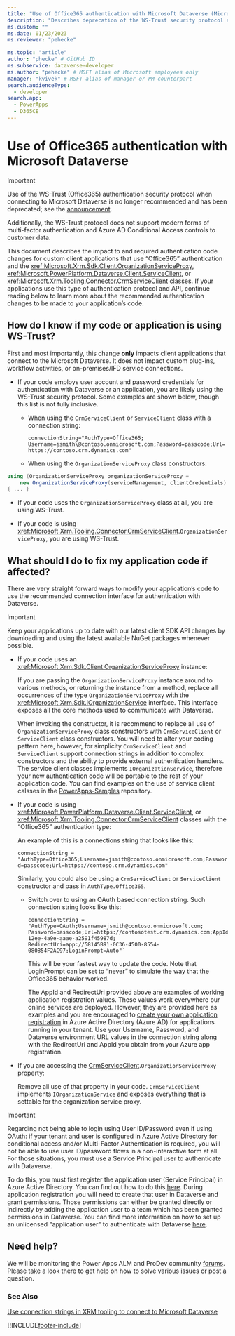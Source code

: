 ```yaml
---
title: "Use of Office365 authentication with Microsoft Dataverse (Microsoft Dataverse) | Microsoft Docs" # Intent and product brand in a unique string of 43-59 chars including spaces
description: "Describes deprecation of the WS-Trust security protocol and the code changes required in applications that use Office365 authentication."
ms.custom: ""
ms.date: 01/23/2023
ms.reviewer: "pehecke"

ms.topic: "article"
author: "phecke" # GitHub ID
ms.subservice: dataverse-developer
ms.author: "pehecke" # MSFT alias of Microsoft employees only
manager: "kvivek" # MSFT alias of manager or PM counterpart
search.audienceType:
  - developer
search.app:
  - PowerApps
  - D365CE
---
```


# Use of Office365 authentication with Microsoft Dataverse

> [!IMPORTANT]
> Use of the WS-Trust (Office365) authentication security protocol when connecting to Microsoft Dataverse is no longer recommended and has been deprecated; see the [announcement](/power-platform/important-changes-coming#deprecation-of-office365-authentication-type-and-organizationserviceproxy-class-for-connecting-to-dataverse).<p/>
> Additionally, the WS-Trust protocol does not support modern forms of multi-factor authentication and Azure AD Conditional Access controls to customer data.

This document describes the impact to and required authentication code changes for custom client applications that use “Office365” authentication and the <xref:Microsoft.Xrm.Sdk.Client.OrganizationServiceProxy>, <xref:Microsoft.PowerPlatform.Dataverse.Client.ServiceClient>, or <xref:Microsoft.Xrm.Tooling.Connector.CrmServiceClient> classes. If your applications use this type of authentication protocol and API,
continue reading below to learn more about the recommended authentication changes to be made to your application’s code.

## How do I know if my code or application is using WS-Trust?

First and most importantly, this change **only** impacts client applications that
connect to the Microsoft Dataverse. It does not impact custom plug-ins,
workflow activities, or on-premises/IFD service connections.

- If your code employs user account and password credentials for authentication with Dataverse or an application, you are likely using the WS-Trust security protocol. Some examples are shown below, though this list is not fully inclusive.

  - When using the `CrmServiceClient` or `ServiceClient` class with a connection string:

    `connectionString="AuthType=Office365; Username=jsmith\@contoso.onmicrosoft.com;Password=passcode;Url=https://contoso.crm.dynamics.com"`

  - When using the `OrganizationServiceProxy` class constructors:

```csharp
using (OrganizationServiceProxy organizationServiceProxy =
    new OrganizationServiceProxy(serviceManagement, clientCredentials)
{ ... }
```

- If your code uses the `OrganizationServiceProxy` class at all, you are using WS-Trust.

- If your code is using <xref:Microsoft.Xrm.Tooling.Connector.CrmServiceClient>.`OrganizationServiceProxy`, you are using WS-Trust.

## What should I do to fix my application code if affected?

There are very straight forward ways to modify your application’s code to use
the recommended connection interface for authentication with Dataverse.

> [!IMPORTANT]
> Keep your applications up to date with our latest client SDK API changes by downloading and using the latest available NuGet packages whenever possible.

- If your code uses an <xref:Microsoft.Xrm.Sdk.Client.OrganizationServiceProxy> instance:

  If you are passing the `OrganizationServiceProxy` instance around to various methods, or returning the instance from a method, replace all occurrences of the type `OrganizationServiceProxy` with the <xref:Microsoft.Xrm.Sdk.IOrganizationService> interface. This interface exposes all the core methods used to communicate with Dataverse.

  When invoking the constructor, it is recommend to replace all use of `OrganizationServiceProxy` class constructors with `CrmServiceClient` or `ServiceClient` class constructors. You will need to alter your coding pattern here, however, for simplicity `CrmServiceClient` and `ServiceClient` support connection strings in addition to complex constructors and the ability to provide external authentication handlers. The service client classes implements `IOrganizationService`, therefore your new authentication code will be portable to the rest of your application code. You can find examples on the use of service client calsses in the [PowerApps-Samples](https://github.com/microsoft/PowerApps-Samples/tree/master/dataverse/orgsvc/C%23) repository.

- If your code is using <xref:Microsoft.PowerPlatform.Dataverse.Client.ServiceClient>, or <xref:Microsoft.Xrm.Tooling.Connector.CrmServiceClient> classes with the “Office365” authentication type:

  An example of this is a connections string that looks like this:

  `connectionString = "AuthType=Office365;Username=jsmith@contoso.onmicrosoft.com;Password=passcode;Url=https://contoso.crm.dynamics.com"`

  Similarly, you could also be using a `CrmServiceClient` or `ServiceClient` constructor and pass in `AuthType.Office365`.

  - Switch over to using an OAuth based connection string. Such connection string looks like this:

    ```
    connectionString = "AuthType=OAuth;Username=jsmith@contoso.onmicrosoft.com;
    Password=passcode;Url=https://contosotest.crm.dynamics.com;AppId=51f81489-12ee-4a9e-aaae-a2591f45987d;
    RedirectUri=app://58145B91-0C36-4500-8554-080854F2AC97;LoginPrompt=Auto"`
    ```

    This will be your fastest way to update the code. Note that LoginPrompt can be set to “never” to simulate the way that the Office365 behavior worked.

    The AppId and RedirectUri provided above are examples of working application registration values. These values work everywhere our online services are deployed. However, they are provided here as examples and you are encouraged to [create your own application registration](walkthrough-register-app-azure-active-directory.md) in Azure Active Directory (Azure AD) for applications running in your tenant. Use your Username, Password, and Dataverse environment URL values in the connection string along with the RedirectUri and AppId you obtain from your Azure app registration.<p/>

- If you are accessing the [CrmServiceClient](/dotnet/api/microsoft.xrm.tooling.connector.crmserviceclient).`OrganizationServiceProxy` property:

  Remove all use of that property in your code. `CrmServiceClient` implements `IOrganizationService` and exposes everything that is settable for the organization service proxy.

> [!IMPORTANT]
> Regarding not being able to login using User ID/Password even if using OAuth: if your tenant and user is configured in Azure Active Directory for conditional access and/or Multi-Factor Authentication is required, you will not be able to use user ID/password flows in a non-interactive form at all. For those situations, you must use a Service Principal user to authenticate with Dataverse.<p/>
> To do this, you must first register the application user (Service Principal) in Azure Active Directory. You can find out how to do this [here](/azure/active-directory/develop/howto-create-service-principal-portal). During application registration you will need to create that user in Dataverse and grant permissions. Those permissions can either be granted directly or indirectly by adding the application user to a team which has been granted permissions in Dataverse. You can find more information on how to set up an unlicensed "application user" to authenticate with Dataverse [here](./use-single-tenant-server-server-authentication.md).

## Need help?

We will be monitoring the Power Apps ALM and ProDev community [forums](https://powerusers.microsoft.com/t5/Power-Apps-Component-Framework/bd-p/pa_component_framework). Please take a look there to get help on how to solve various issues or post a
question.

### See Also

[Use connection strings in XRM tooling to connect to Microsoft Dataverse](xrm-tooling/use-connection-strings-xrm-tooling-connect.md)

[!INCLUDE[footer-include](../../includes/footer-banner.md)]

